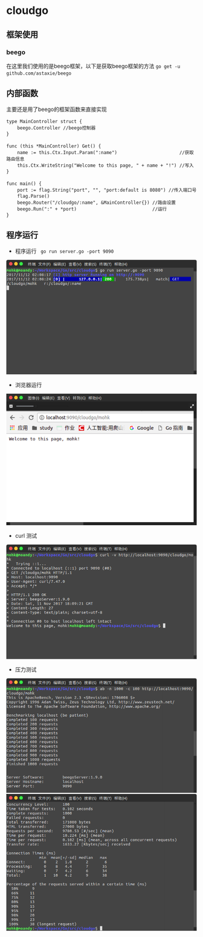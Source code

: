 # cloudgo

## 框架使用
### beego

在这里我们使用的是beego框架，以下是获取beego框架的方法
`go get -u github.com/astaxie/beego`

## 内部函数

主要还是用了beego的框架函数来直接实现

```
type MainController struct {
	beego.Controller //beego控制器
}

func (this *MainController) Get() {
	name := this.Ctx.Input.Param(":name")                       //获取路由信息
	this.Ctx.WriteString("Welcome to this page, " + name + "!") //写入
}

func main() {
	port := flag.String("port", "", "port:default is 8080") //传入端口号
	flag.Parse()
	beego.Router("/cloudgo/:name", &MainController{}) //路由设置
	beego.Run(":" + *port)                            //运行
}
```

## 程序运行
- 程序运行
` go run server.go -port 9090`

![](https://github.com/moandy/cloudgo/blob/master/picture/cloudgo1.png?raw=true)

- 浏览器运行

![](https://github.com/moandy/cloudgo/blob/master/picture/cloudgo2.png?raw=true)

- curl 测试

![](https://github.com/moandy/cloudgo/blob/master/picture/cloudgo3.png?raw=true)

- 压力测试

![](https://github.com/moandy/cloudgo/blob/master/picture/cloudgo4.png?raw=true)
![](https://github.com/moandy/cloudgo/blob/master/picture/cloudgo5.png?raw=true)